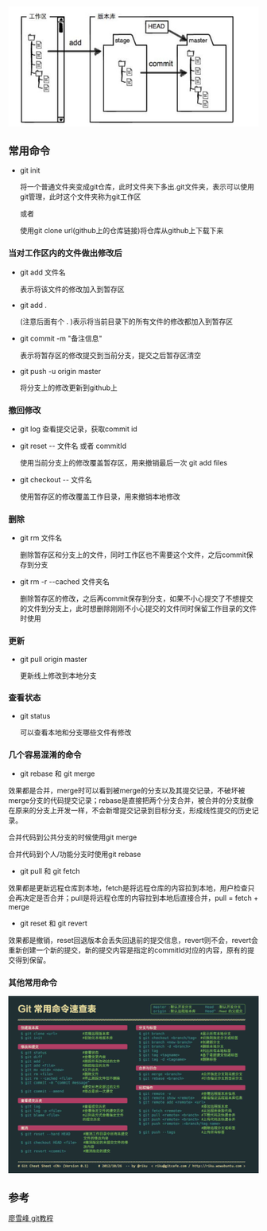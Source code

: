 ![git流程](https://github.com/Nixum/Java-Note/raw/master/Note/picture/git_flow.jpg)

## 常用命令

* git init

  将一个普通文件夹变成git仓库，此时文件夹下多出.git文件夹，表示可以使用git管理，此时这个文件夹称为git工作区
  
  或者
  
  使用git clone url(github上的仓库链接)将仓库从github上下载下来

### 当对工作区内的文件做出修改后
* git add 文件名

  表示将该文件的修改加入到暂存区

* git add . 

  (注意后面有个 . )表示将当前目录下的所有文件的修改都加入到暂存区

* git commit -m "备注信息"

  表示将暂存区的修改提交到当前分支，提交之后暂存区清空

* git push -u origin master

  将分支上的修改更新到github上

### 撤回修改
* git log 查看提交记录，获取commit id

* git reset -- 文件名 或者 commitId

  使用当前分支上的修改覆盖暂存区，用来撤销最后一次 git add files

* git checkout -- 文件名

  使用暂存区的修改覆盖工作目录，用来撤销本地修改

### 删除
* git rm 文件名

  删除暂存区和分支上的文件，同时工作区也不需要这个文件，之后commit保存到分支

* git rm -r --cached 文件夹名

  删除暂存区的修改，之后再commit保存到分支，如果不小心提交了不想提交的文件到分支上，此时想删除刚刚不小心提交的文件同时保留工作目录的文件时使用

### 更新

* git pull origin master

  更新线上修改到本地分支

### 查看状态
* git status

  可以查看本地和分支哪些文件有修改

### 几个容易混淆的命令

* git rebase 和 git merge

效果都是合并，merge时可以看到被merge的分支以及其提交记录，不破坏被merge分支的代码提交记录；rebase是直接把两个分支合并，被合并的分支就像在原来的分支上开发一样，不会新增提交记录到目标分支，形成线性提交的历史记录。

合并代码到公共分支的时候使用git merge

合并代码到个人/功能分支时使用git rebase

* git pull 和 git fetch

效果都是更新远程仓库到本地，fetch是将远程仓库的内容拉到本地，用户检查只会再决定是否合并；pull是将远程仓库的内容拉到本地后直接合并，pull = fetch + merge

* git reset 和 git revert

效果都是撤销，reset回退版本会丢失回退前的提交信息，revert则不会，revert会重新创建一个新的提交，新的提交内容是指定的commitId对应的内容，原有的提交得到保留。

### 其他常用命令  

![git命令](https://github.com/Nixum/Java-Note/raw/master/Note/picture/git_command.png)

## 参考

[廖雪峰 git教程](https://www.liaoxuefeng.com/wiki/0013739516305929606dd18361248578c67b8067c8c017b000 "")
